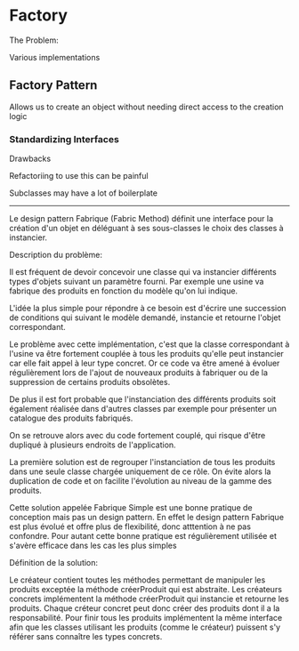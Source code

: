 # Factory

The Problem:

Various implementations


## Factory Pattern

Allows us to create an object without needing direct access to the creation logic

### Standardizing Interfaces

Drawbacks

Refactoriing to use this can be painful

Subclasses may have a lot of boilerplate

---

Le design pattern Fabrique (Fabric Method) définit une interface pour la création d'un objet en déléguant à ses sous-classes le choix des classes à instancier.

Description du problème:

Il est fréquent de devoir concevoir une classe qui va instancier différents types d'objets suivant un paramètre fourni. Par exemple une usine va fabrique des produits en fonction du modèle qu'on lui indique.

L'idée la plus simple pour répondre à ce besoin est d'écrire une succession de conditions qui suivant le modèle demandé, instancie et retourne l'objet correspondant.

Le problème avec cette implémentation, c'est que la classe correspondant à l'usine va être fortement couplée à tous les produits qu'elle peut instancier car elle fait appel à leur type concret.
Or ce code va être amené à évoluer régulièrement lors de l'ajout de nouveaux produits à fabriquer ou de la suppression de certains produits obsolètes.

De plus il est fort probable que l'instanciation des différents produits soit également réalisée dans d'autres classes par exemple pour présenter un catalogue des produits fabriqués.

On se retrouve alors avec du code fortement couplé, qui risque d'être dupliqué à plusieurs endroits de l'application.


La première solution est de regrouper l'instanciation de tous les produits dans une seule classe chargée uniquement de ce rôle. On évite alors la duplication de code et on facilite l'évolution au niveau de la gamme des produits.

Cette solution appelée Fabrique Simple est une bonne pratique de conception mais pas un design pattern. En effet le design pattern Fabrique est plus évolué et offre plus de flexibilité, donc atttention à ne pas confondre. Pour autant cette bonne pratique est régulièrement utilisée et s'avère efficace dans les cas les plus simples

Définition de la solution:

Le créateur contient toutes les méthodes permettant de manipuler les produits exceptée la méthode créerProduit qui est abstraite. Les créateurs concrets implémentent la méthode créerProduit qui instancie et retourne les produits.
Chaque créteur concret peut donc créer des produits dont il a la responsabilité. Pour finir tous les produits implémentent la même interface afin que les classes utilisant les produits (comme le créateur) puissent s'y référer sans connaître les types concrets.

